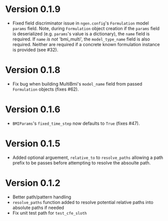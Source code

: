 # Version 0.1.9
- Fixed field discriminator issue in `ngen.config`'s `Formulation` model `params` field.
  Note, during `Formulation` object creation if the `params` field is
  deserialized (e.g. `params`'s value is a dictionary), the `name` field is
  required. If `name` *is not* 'bmi_multi', the `model_type_name` field is also
  required. Neither are required if a concrete known formulation instance is
  provided (see #32).

# Version 0.1.8
- Fix bug when building MultiBmi's `model_name` field from passed `Formulation`
  objects (fixes #62).

# Version 0.1.6
- `BMIParams`'s `fixed_time_step` now defaults to `True` (fixes #47).

# Version 0.1.5
- Added optional arguement, `relative_to` to `resolve_paths` allowing a path prefix to be passes before attempting to resolve the absoulte path.

# Version 0.1.2
- Better path/pattern handling
- `resolve_paths` function added to resolve potential relative paths into absolute paths if needed
- Fix unit test path for `test_cfe_sloth`
